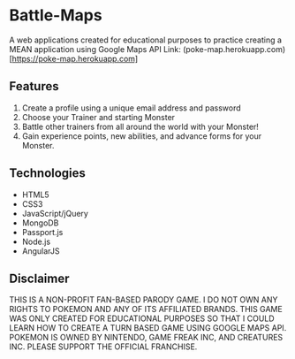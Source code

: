 # Battle-Maps
A web applications created for educational purposes to practice creating a MEAN application using Google Maps API
Link: (poke-map.herokuapp.com)[https://poke-map.herokuapp.com]

## Features
1. Create a profile using a unique email address and password
2. Choose your Trainer and starting Monster
3. Battle other trainers from all around the world with your Monster!
4. Gain experience points, new abilities, and advance forms for your Monster.

## Technologies 
- HTML5
- CSS3
- JavaScript/jQuery
- MongoDB
- Passport.js
- Node.js
- AngularJS

## Disclaimer 
THIS IS A NON-PROFIT FAN-BASED PARODY GAME. I DO NOT OWN ANY RIGHTS TO POKEMON AND ANY OF ITS AFFILIATED BRANDS. 
THIS GAME WAS ONLY CREATED FOR EDUCATIONAL PURPOSES SO THAT I COULD LEARN HOW TO CREATE A TURN BASED GAME USING GOOGLE MAPS API. 
POKEMON IS OWNED BY NINTENDO, GAME FREAK INC, AND CREATURES INC. PLEASE SUPPORT THE OFFICIAL FRANCHISE.

